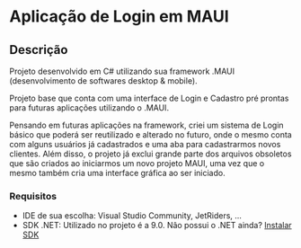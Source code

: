 # Aplicação de Login em MAUI

## Descrição

 Projeto desenvolvido em C# utilizando sua framework .MAUI (desenvolvimento de softwares desktop & mobile).
 
 Projeto base que conta com uma interface de Login e Cadastro pré prontas para futuras aplicações utilizando o .MAUI.

 Pensando em futuras aplicações na framework, criei um sistema de Login básico que poderá ser reutilizado e alterado no futuro, onde o mesmo conta com alguns usuários já cadastrados e uma aba para cadastrarmos
 novos clientes. Além disso, o projeto já exclui grande parte dos arquivos obsoletos que são criados ao iniciarmos um novo projeto MAUI, uma vez que o mesmo também cria uma interface gráfica ao ser iniciado.

 ### Requisitos

 <ul>
   <li>IDE de sua escolha: Visual Studio Community, JetRiders, ...</li>
   <li>SDK .NET: Utilizado no projeto é a 9.0. Nâo possui o .NET ainda? <a href="https://learn.microsoft.com/pt-br/dotnet/maui/get-started/installation?view=net-maui-9.0&tabs=visual-studio" target="blank">Instalar SDK</a></li>
 </ul>
 
